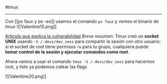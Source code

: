 #tmux

-------

Con [[ps faux y ps -eo]] usamos el comando `ps faux` y vemos el binario de *tmux*
   ![[Valentine15.png]]

[Articulo que explica la vulnerabilidad](https://int0x33.medium.com/day-69-hijacking-tmux-sessions-2-priv-esc-f05893c4ded0)
*Breve resumen:*
	Tmux creó un **socket UNIX** usando `-S /.devs/dev_sess` para compartir la sesión con otro usuario; si el socket de root tiene permisos `rw` para tu grupo, cualquiera puede **tomar control de la sesión y ejecutar comandos como root**.


Ahora vamos a usar el comando `tmux -S /.devs/dev_sess` para hacernos root, y listo ya podemos catear las flags

![[Valentine20.png]]

